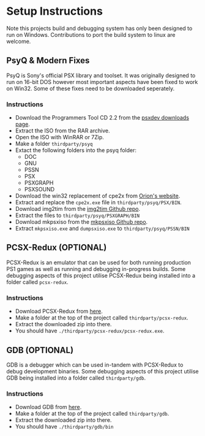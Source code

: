# Setup Instructions
Note this projects build and debugging system has only been designed to run on Windows. Contributions to port the build system to linux are welcome.

## PsyQ & Modern Fixes
PsyQ is Sony's official PSX library and toolset. It was originally designed to run on 16-bit DOS however most important aspects have been fixed to work on Win32. Some of these fixes need to be downloaded seperately.

### Instructions
- Download the Programmers Tool CD 2.2 from the [psxdev downloads page](https://www.psxdev.net/downloads.html).
- Extract the ISO from the RAR archive.
- Open the ISO with WinRAR or 7Zip.
- Make a folder `thirdparty/psyq`
- Extact the following folders into the psyq folder:
  - DOC
  - GNU
  - PSSN
  - PSX
  - PSXGRAPH
  - PSXSOUND
- Download the win32 replacement of cpe2x from [Orion's website](http://onorisoft.free.fr/psx/cpe2x.zip).
- Extract and replace the `cpe2x.exe` file in `thirdparty/psyq/PSX/BIN`.
- Download img2tim from the [img2tim Github repo](https://github.com/Lameguy64/img2tim).
- Extract the files to `thirdparty/psyq/PSXGRAPH/BIN`
- Download mkpsxiso from the [mkpsxiso Github repo](https://github.com/Lameguy64/mkpsxiso).
- Extract `mkpsxiso.exe` and `dumpsxiso.exe` to `thirdparty/psyq/PSSN/BIN`

## PCSX-Redux (OPTIONAL)
PCSX-Redux is an emulator that can be used for both running production PS1 games as well as running and debugging in-progress builds. Some debugging aspects of this project utilise PCSX-Redux being installed into a folder called `pcsx-redux`.

### Instructions
- Download PCSX-Redux from [here](https://github.com/grumpycoders/pcsx-redux/).
- Make a folder at the top of the project called `thirdparty/pcsx-redux`.
- Extract the downloaded zip into there.
- You should have `./thirdparty/pcsx-redux/pcsx-redux.exe`.

## GDB (OPTIONAL)
GDB is a debugger which can be used in-tandem with PCSX-Redux to debug development binaries. Some debugging aspects of this project utilise GDB being installed into a folder called `thirdparty/gdb`.

### Instructions
- Download GDB from [here](https://static.grumpycoder.net/pixel/gdb-multiarch-windows/).
- Make a folder at the top of the project called `thirdparty/gdb`.
- Extract the downloaded zip into there.
- You should have `./thirdparty/gdb/bin`
